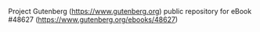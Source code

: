 Project Gutenberg (https://www.gutenberg.org) public repository for
eBook #48627 (https://www.gutenberg.org/ebooks/48627)
